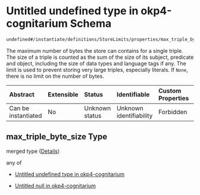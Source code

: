 # Untitled undefined type in okp4-cognitarium Schema

```txt
undefined#/instantiate/definitions/StoreLimits/properties/max_triple_byte_size
```

The maximum number of bytes the store can contains for a single triple. The size of a triple is counted as the sum of the size of its subject, predicate and object, including the size of data types and language tags if any. The limit is used to prevent storing very large triples, especially literals. If `None`, there is no limit on the number of bytes.

| Abstract            | Extensible | Status         | Identifiable            | Custom Properties | Additional Properties | Access Restrictions | Defined In                                                                     |
| :------------------ | :--------- | :------------- | :---------------------- | :---------------- | :-------------------- | :------------------ | :----------------------------------------------------------------------------- |
| Can be instantiated | No         | Unknown status | Unknown identifiability | Forbidden         | Allowed               | none                | [okp4-cognitarium.json\*](schema/okp4-cognitarium.json "open original schema") |

## max\_triple\_byte\_size Type

merged type ([Details](okp4-cognitarium-instantiatemsg-definitions-storelimits-properties-max_triple_byte_size.md))

any of

* [Untitled undefined type in okp4-cognitarium](okp4-cognitarium-instantiatemsg-definitions-storelimits-properties-max_triple_byte_size-anyof-0.md "check type definition")

* [Untitled null in okp4-cognitarium](okp4-cognitarium-instantiatemsg-definitions-storelimits-properties-max_triple_byte_size-anyof-1.md "check type definition")
